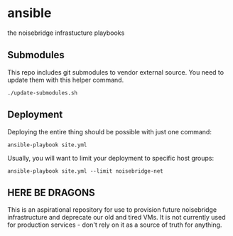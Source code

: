 # ansible

the noisebridge infrastucture playbooks

## Submodules

This repo includes git submodules to vendor external source.  You need to update them with this helper command.

    ./update-submodules.sh

## Deployment

Deploying the entire thing should be possible with just one command:

    ansible-playbook site.yml

Usually, you will want to limit your deployment to specific host groups:

    ansible-playbook site.yml --limit noisebridge-net


## HERE BE DRAGONS

This is an aspirational repository for use to provision future noisebridge
infrastructure and deprecate our old and tired VMs. It is not currently used
for production services - don't rely on it as a source of truth for anything.
